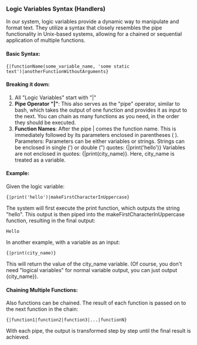 ### Logic Variables Syntax (Handlers)

In our system, logic variables provide a dynamic way to manipulate and format text. They utilize a syntax that closely resembles the pipe functionality in Unix-based systems, allowing for a chained or sequential application of multiple functions.

#### Basic Syntax:

```{|functionName(some_variable_name, 'some static text')|anotherFunctionWithoutArguments}```

#### Breaking it down:

1. All "Logic Variables" start with "|"
2. **Pipe Operator "|"**: This also serves as the "pipe" operator, similar to bash, which takes the output of one function and provides it as input to the next. You can chain as many functions as you need, in the order they should be executed.
3. **Function Names**: After the pipe | comes the function name. This is immediately followed by its parameters enclosed in parentheses ( ).
   Parameters: Parameters can be either variables or strings.
   Strings can be enclosed in single (') or double (") quotes: {|print('hello')}
   Variables are not enclosed in quotes: {|print(city_name)}. Here, city_name is treated as a variable.

#### Example:

Given the logic variable:

```
{|print('hello')|makeFirstCharacterInUppercase}
```

The system will first execute the print function, which outputs the string "hello". 
This output is then piped into the makeFirstCharacterInUppercase function, resulting in the final output:

```
Hello
```

In another example, with a variable as an input:

```
{|print(city_name)}
```

This will return the value of the city_name variable. (Of course, you don't need "logical variables" for normal variable output, you can just output {city_name}).


#### Chaining Multiple Functions:

Also functions can be chained.
The result of each function is passed on to the next function in the chain:

```
{|function1|function2|function3|...|functionN}
```

With each pipe, the output is transformed step by step until the final result is achieved.
